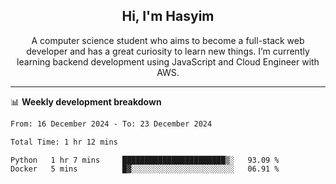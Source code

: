 <h2 align="center">Hi, I'm Hasyim</h2>

<p align="center">A computer science student who aims to become a full-stack web developer and has a great curiosity to learn new things. I’m currently learning backend development using JavaScript and Cloud Engineer with AWS.</p>

---

📊 **Weekly development breakdown**

<!--START_SECTION:waka-->

```txt
From: 16 December 2024 - To: 23 December 2024

Total Time: 1 hr 12 mins

Python   1 hr 7 mins     ███████████████████████▒░   93.09 %
Docker   5 mins          █▓░░░░░░░░░░░░░░░░░░░░░░░   06.91 %
```

<!--END_SECTION:waka-->

<!-- - You can reach me on **hasyim11c@gmail.com** -->
